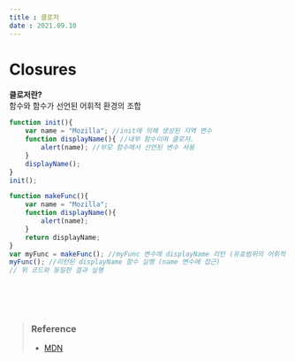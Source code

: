 ```yaml
---
title : 클로저  
date : 2021.09.10
---
```


# Closures
**클로저란?**  
함수와 함수가 선언된 어휘적 환경의 조합  

```js
function init(){
    var name = "Mozilla"; //init에 의해 생성된 지역 변수
    function displayName(){ //내부 함수이며 클로저.
        alert(name); //부모 함수에서 선언된 변수 사용
    }
    displayName();
}
init();

function makeFunc(){
    var name = "Mozilla";
    function displayName(){
        alert(name);
    }
    return displayName;
}
var myFunc = makeFunc(); //myFunc 변수에 displayName 리턴 (유효범위의 어휘적 환경 유지)
myFunc(); //리턴된 displayName 함수 실행 (name 변수에 접근)
// 위 코드와 동일한 결과 실행
```


<br>
<br>
<br>

> ### Reference    
> * [MDN](https://developer.mozilla.org/ko/docs/Web/JavaScript/Closures)
